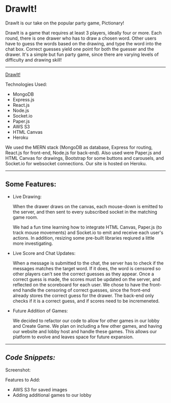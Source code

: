 # DrawIt!

DrawIt is our take on the popular party game, Pictionary!

DrawIt is a game that requires at least 3 players, ideally four or more. Each round, there is one drawer who has to draw a chosen word. Other users have to guess the words based on the drawing, and type the word into the chat box. Correct guesses yield one point for both the guesser and the drawer. It's a simple but fun party game, since there are varying levels of difficulty and drawing skill!

-------------------

[DrawIt!](https://pictionary4.herokuapp.com/)


Technologies Used:
  + MongoDB
  + Express.js
  + React.js
  + Node.js
  + Socket.io
  + Paper.js
  + AWS S3
  + HTML Canvas
  + Heroku
  
  We used the MERN stack (MongoDB as database, Express for routing, React.js for front-end, Node.js for back-end). 
  Also used were Paper.js and HTML Canvas for drawings, Bootstrap for some buttons and carousels, 
  and Socket.io for websocket connections.
  Our site is hosted on Heroku.
  
-------------------

## **Some Features:**

  + Live Drawing: 
      
      When the drawer draws on the canvas, each mouse-down is emitted to the server, and then sent to every subscribed
      socket in the matching game room. 
      
      We had a fun time learning how to integrate HTML Canvas, Paper.js (to track mouse movements) and Socket.io
      to emit and receive each user's actions. In addition, resizing some pre-built libraries reqiured a little more
      investigating. 
  + Live Score and Chat Updates:
  
      When a message is submitted to the chat, the server has to check if the messages matches the target word.
      If it does, the word is censored so other players can't see the correct guesses as they appear. Once a correct
      guess is made, the scores must be updated on the server, and reflected on the scoreboard for each user. We chose
      to have the front-end handle the censoring of correct guesses, since the front-end already stores the correct guess
      for the drawer. The back-end only checks if it is a correct guess, and if scores need to be incremeneted. 
  + Future Addition of Games:
    
      We decided to refactor our code to allow for other games in our lobby and Create Game. We plan on including
      a few other games, and having our website and lobby host and handle these games. This allows our platform to 
      evolve and leaves space for future expansion.
      
      
-------------------

## ***Code Snippets:***




Screenshot: 


Features to Add:
  + AWS S3 for saved images
  + Adding additional games to our lobby

